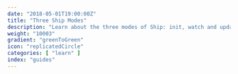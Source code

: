 ```yaml
---
date: "2018-05-01T19:00:00Z"
title: "Three Ship Modes"
description: "Learn about the three modes of Ship: init, watch and update."
weight: "10003"
gradient: "greenToGreen"
icon: "replicatedCircle"
categories: [ "learn" ]
index: "guides"
---
```


